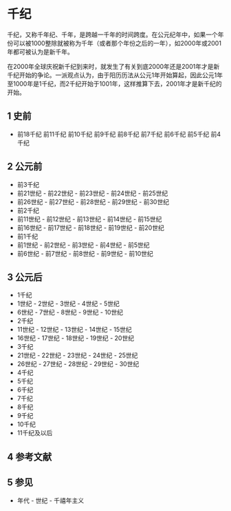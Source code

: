 # 千纪



千纪，又称千年纪、千年，是跨越一千年的时间跨度。在公元纪年中，如果一个年份可以被1000整除就被称为千年（或者那个年份之后的一年），如2000年或2001年都可被认为是新千年。

在2000年全球庆祝新千纪到来时，就发生了有关到底2000年还是2001年才是新千纪开始的争论。一派观点认为，由于阳历历法从公元1年开始算起，因此公元1年至1000年是1千纪，而2千纪开始于1001年，这样推算下去，2001年才是新千纪的开始。



## 1 史前

* 前18千纪  前11千纪  前10千纪  前9千纪 前8千纪 前7千纪 前6千纪  前5千纪 前4千纪



## 2 公元前

* 前3千纪
 * 前21世纪 - 前22世纪 - 前23世纪 - 前24世纪 - 前25世纪
 * 前26世纪 - 前27世纪 - 前28世纪 - 前29世纪 - 前30世纪
* 前2千纪
 * 前11世纪 - 前12世纪 - 前13世纪 - 前14世纪 - 前15世纪
 * 前16世纪 - 前17世纪 - 前18世纪 - 前19世纪 - 前20世纪
* 前1千纪
 * 前1世纪 - 前2世纪 - 前3世纪 - 前4世纪 - 前5世纪
 * 前6世纪 - 前7世纪 - 前8世纪 - 前9世纪 - 前10世纪



## 3 公元后

* 1千纪
 * 1世纪 - 2世纪 - 3世纪 - 4世纪 - 5世纪
 * 6世纪 - 7世纪 - 8世纪 - 9世纪 - 10世纪
* 2千纪
 * 11世纪 - 12世纪 - 13世纪 - 14世纪 - 15世纪
 * 16世纪 - 17世纪 - 18世纪 - 19世纪 - 20世纪
* 3千纪
 * 21世纪 - 22世纪 - 23世纪 - 24世纪 - 25世纪
 * 26世纪 - 27世纪 - 28世纪 - 29世纪 - 30世纪
* 4千纪
* 5千纪
* 6千纪
* 7千纪
* 8千纪
* 9千纪
* 10千纪
* 11千纪及以后



## 4 参考文献



## 5 参见

* 年代 - 世纪 - 千禧年主义



